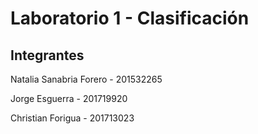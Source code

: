 # Laboratorio 1 - Clasificación

## Integrantes

Natalia Sanabria Forero - 201532265

Jorge Esguerra - 201719920

Christian Forigua - 201713023
